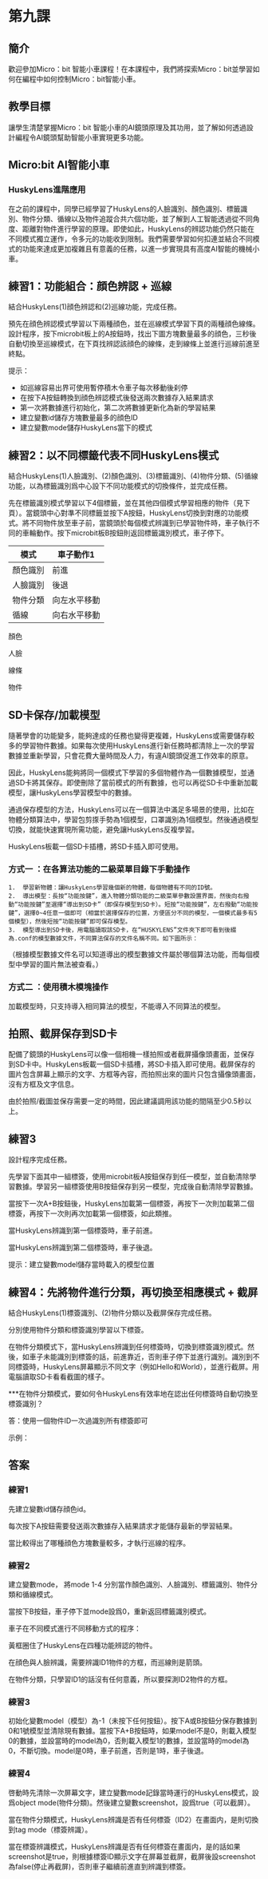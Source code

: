 # 第九課

## 簡介
<P>
歡迎參加Micro：bit 智能小車課程！在本課程中，我們將探索Micro：bit並學習如何在編程中如何控制Micro：bit智能小車。
<P>

## 教學目標
<P>
讓學生清楚掌握Micro：bit 智能小車的AI鏡頭原理及其功用，並了解如何透過設計編程令AI鏡頭幫助智能小車實現更多功能。
<P>

## Micro:bit AI智能小車
### HuskyLens進階應用
<P>
在之前的課程中，同學已經學習了HuskyLens的人臉識別、顏色識別、標籤識別、物件分類、循線以及物件追蹤合共六個功能，並了解到人工智能透過從不同角度、距離對物件進行學習的原理。即使如此，HuskyLens的辨認功能仍然只能在不同模式獨立運作，令多元的功能收到限制。我們需要學習如何扣連並結合不同模式的功能來達成更加複雜且有意義的任務，以進一步實現具有高度AI智能的機械小車。
<P>

## 練習1：功能組合：顔色辨認 + 巡線
<P>
結合HuskyLens(1)顔色辨認和(2)巡線功能，完成任務。
<P>
<P>
預先在顔色辨認模式學習以下兩種顔色，並在巡線模式學習下頁的兩種顔色線條。設計程序，按下microbit板上的A按鈕時，找出下圖方塊數量最多的顔色，三秒後自動切換至巡線模式，在下頁找辨認該顔色的線條，走到線條上並進行巡線前進至終點。
<P>
<P>
提示：
<P>

+ 如巡線容易出界可使用暫停積木令車子每次移動後刹停
+ 在按下A按鈕轉換到顔色辨認模式後發送兩次數據存入結果請求
+ 第一次將數據進行初始化，第二次將數據更新化為新的學習結果
+ 建立變數id儲存方塊數量最多的顔色ID
+ 建立變數mode儲存HuskyLens當下的模式

## 練習2：以不同標籤代表不同HuskyLens模式
<P>
結合HuskyLens(1)人臉識別、(2)顏色識別、(3)標籤識別、(4)物件分類、(5)循線功能，以為標籤識別爲中心設下不同功能模式的切換條件，並完成任務。
<P>
<P>
先在標籤識別模式學習以下4個標籤，並在其他四個模式學習相應的物件（見下頁）。當鏡頭中心對準不同標籤並按下A按鈕，HuskyLens切換到對應的功能模式。將不同物件放至車子前，當鏡頭於每個模式辨識到已學習物件時，車子執行不同的車輪動作。按下microbit板B按鈕則返回標籤識別模式，車子停下。
<P>

模式|車子動作1
---|---
顏色識別|前進
人臉識別|後退
物件分類|向左水平移動
循線|向右水平移動

<P>
顏色
<P>
<P>
人臉
<P>
<P>
線條
<P>
<P>
物件
<P>

## SD卡保存/加載模型
<P>
隨著學會的功能變多，能夠達成的任務也變得更複雜，HuskyLens或需要儲存較多的學習物件數據。如果每次使用HuskyLens進行新任務時都清除上一次的學習數據並重新學習，只會花費大量時間及人力，有違AI鏡頭促進工作效率的原意。
<P>
<P>
因此，HuskyLens能夠將同一個模式下學習的多個物體作為一個數據模型，並通過SD卡將其保存。即使刪除了當前模式的所有數據，也可以再從SD卡中重新加載模型，讓HuskyLens學習模型中的數據。
<P>
<P>
通過保存模型的方法，HuskyLens可以在一個算法中滿足多場景的使用，比如在物體分類算法中，學習包剪揼手勢為1個模型，口罩識別為1個模型。然後通過模型切換，就能快速實現所需功能，避免讓HuskyLens反複學習。
<P>
<P>
HuskyLens板載一個SD卡插槽，將SD卡插入即可使用。
<P>

### 方式一 ：在各算法功能的二級菜單目錄下手動操作

    1.	學習新物體：讓HuskyLens學習幾個新的物體，每個物體有不同的ID號。
    2.	導出模型：長按“功能按鍵”，進入物體分類功能的二級菜單參數設置界面，然後向右撥動“功能按鍵”至選擇“導出到SD卡”（即保存模型到SD卡）。短按“功能按鍵”，左右撥動“功能按鍵”，選擇0~4任意一個即可（相當於選擇保存的位置，方便區分不同的模型，一個模式最多有5個模型），然後短按“功能按鍵”即可保存模型。
    3.	模型導出到SD卡後，用電腦讀取該SD卡，在“HUSKYLENS”文件夾下即可看到後綴為.conf的模型數據文件，不同算法保存的文件名稱不同。如下圖所示：

<P>
（根據模型數據文件名可以知道導出的模型數據文件屬於哪個算法功能，而每個模型中學習的圖片無法被查看。）
<P>

### 方式二 ：使用積木模塊操作
<P>
加載模型時，只支持導入相同算法的模型，不能導入不同算法的模型。
<P>

## 拍照、截屏保存到SD卡
<P>
配備了鏡頭的HuskyLens可以像一個相機一樣拍照或者截屏攝像頭畫面，並保存到SD卡中。HuskyLens板載一個SD卡插槽，將SD卡插入即可使用。截屏保存的圖片包含屏幕上顯示的文字、方框等內容，而拍照出來的圖片只包含攝像頭畫面，沒有方框及文字信息。
<P>
<P>
由於拍照/截圖並保存需要一定的時間，因此建議調用該功能的間隔至少0.5秒以上。 
<P>

## 練習3
<P>
設計程序完成任務。
<P>
<P>
先學習下面其中一組標簽，使用microbit板A按鈕保存到任一模型，並自動清除學習數據。學習另一組標簽使用B按鈕保存到另一模型，完成後自動清除學習數據。
<P>
<P>
當按下一次A+B按鈕後，HuskyLens加載第一個標簽，再按下一次則加載第二個標簽，再按下一次則再次加載第一個標簽，如此類推。
<P>
<P>
當HuskyLens辨識到第一個標簽時，車子前進。
<P>
<P>
當HuskyLens辨識到第二個標簽時，車子後退。
<P>
<P> 
提示：建立變數model儲存當時載入的模型位置
<P>

## 練習4：先將物件進行分類，再切換至相應模式 + 截屏
<P>
結合HuskyLens(1)標簽識別、(2)物件分類以及截屏保存完成任務。
<P>
<P>
分別使用物件分類和標簽識別學習以下標簽。
<P>               
<P>
在物件分類模式下，當HuskyLens辨識到任何標簽時，切換到標簽識別模式。然後，如車子未能識別到標簽的話，前進靠近，否則車子停下並進行識別。識別到不同標簽時，HuskyLens屏幕顯示不同文字（例如Hello和World），並進行截屏。用電腦讀取SD卡看看截圖的樣子。
<P>
<P>
***在物件分類模式，要如何令HuskyLens有效率地在認出任何標簽時自動切換至標簽識別？
<P>
<P>
答：使用一個物件ID一次過識別所有標簽即可
<P>
<P>
示例：
<P>

## 答案
### 練習1
<P>
先建立變數id儲存顔色id。
<P>
<P>
每次按下A按鈕需要發送兩次數據存入結果請求才能儲存最新的學習結果。
<P>
<P>
當比較得出了哪種顔色方塊數量較多，才執行巡線的程序。
<P>

### 練習2
<P>
建立變數mode， 將mode 1-4 分別當作顏色識別、人臉識別、標籤識別、物件分類和循線模式。
<P>
<P>
當按下B按鈕，車子停下並mode設爲0，重新返回標籤識別模式。
<P>
<P>
車子在不同模式進行不同移動方式的程序：
<P>
<P>
黃框圈住了HuskyLens在四種功能辨認的物件。
<P>
<P>
在顔色與人臉辨識，需要辨識ID1物件的方框，而巡線則是箭頭。
<P>
<P>
在物件分類，只學習ID1的話沒有任何意義，所以要探測ID2物件的方框。
<P>

### 練習3
<P>
初始化變數model（模型）為-1（未按下任何按鈕）。按下A或B按鈕分保存數據到0和1號模型並清除現有數據。當按下A+B按鈕時，如果model不是0，則載入模型0的數據，並設當時的model為0，否則載入模型1的數據，並設當時的model為0，不斷切換。model是0時，車子前進，否則是1時，車子後退。
<P>

### 練習4
<P>
啓動時先清除一次屏幕文字，建立變數mode記錄當時運行的HuskyLens模式，設爲object mode(物件分類)。然後建立變數screenshot，設爲true（可以截屏）。
<P>
<P>
當在物件分類模式，HuskyLens辨識是否有任何標簽（ID2）在畫面内，是則切換到tag mode（標簽辨識）。
<P>
<P>
當在標簽辨識模式，HuskyLens辨識是否有任何標簽在畫面内，是的話如果screenshot是true，則根據標簽ID顯示文字在屏幕並截屏，截屏後設screenshot為false(停止再截屏)，否則車子繼續前進直到辨識到標簽。
<P>
